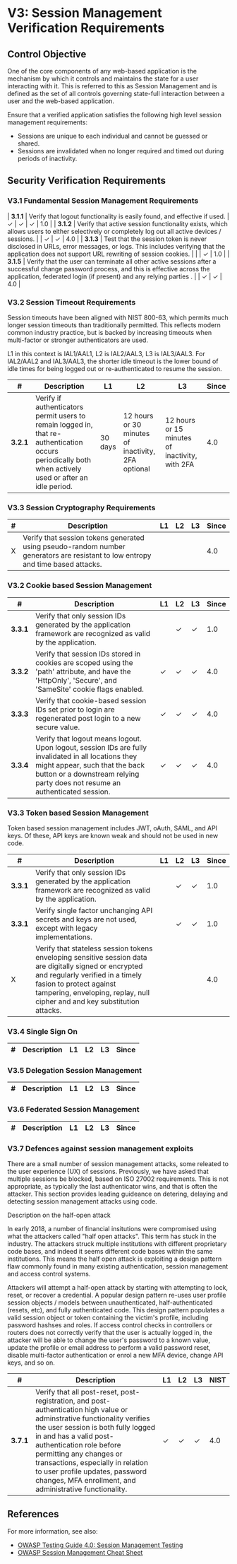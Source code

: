 # V3: Session Management Verification Requirements

## Control Objective

One of the core components of any web-based application is the mechanism by which it controls and maintains the state for a user interacting with it. This is referred to this as Session Management and is defined as the set of all controls governing state-full interaction between a user and the web-based application.

Ensure that a verified application satisfies the following high level session management requirements:

* Sessions are unique to each individual and cannot be guessed or shared.
* Sessions are invalidated when no longer required and timed out during periods of inactivity.

## Security Verification Requirements

### V3.1 Fundamental Session Management Requirements

| **3.1.1** | Verify that logout functionality is easily found, and effective if used. | ✓ | ✓ | ✓ | 1.0 |
| **3.1.2** | Verify that active session functionality exists, which allows users to either selectively or completely log out all active devices / sessions. |  | ✓ | ✓ | 4.0 |
| **3.1.3** | Test that the session token is never disclosed in URLs, error messages, or logs. This includes verifying that the application does not support URL rewriting of session cookies. |  |  | ✓ | 1.0 |
| **3.1.5** | Verify that the user can terminate all other active sessions after a successful change password process, and this is effective across the application, federated login (if present) and any relying parties . |  | ✓ | ✓ | 4.0 |

### V3.2 Session Timeout Requirements

Session timeouts have been aligned with NIST 800-63, which permits much longer session timeouts than traditionally permitted. This reflects modern common industry practice, but is backed by increasing timeouts when multi-factor or stronger authenticators are used. 

L1 in this context is IAL1/AAL1, L2 is IAL2/AAL3, L3 is IAL3/AAL3. For IAL2/AAL2 and IAL3/AAL3, the shorter idle timeout is the lower bound of idle times for being logged out or re-authenticated to resume the session. 

| # | Description | L1 | L2 | L3 | Since |
| --- | --- | --- | --- | -- | -- |
| **3.2.1** | Verify if authenticators permit users to remain logged in, that re-authentication occurs periodically both when actively used or after an idle period. | 30 days | 12 hours or 30 minutes of inactivity, 2FA optional | 12 hours or 15 minutes of inactivity, with 2FA | 4.0 |

### V3.3 Session Cryptography Requirements
| # | Description | L1 | L2 | L3 | Since |
| --- | --- | --- | --- | -- | -- |
| X | Verify that session tokens generated using pseudo-random number generators are resistant to low entropy and time based attacks. | | | | 4.0 |


### V3.2 Cookie based Session Management

| # | Description | L1 | L2 | L3 | Since |
| --- | --- | --- | --- | -- | -- |
| **3.3.1** | Verify that only session IDs generated by the application framework are recognized as valid by the application. |  | ✓ | ✓ | 1.0 |
| **3.3.2** | Verify that session IDs stored in cookies are scoped using the 'path' attribute, and have the 'HttpOnly', 'Secure', and 'SameSite' cookie flags enabled. | ✓ | ✓ | ✓ | 4.0 |
| **3.3.3** | Verify that cookie-based session IDs set prior to login are regenerated post login to a new secure value. | ✓ | ✓ | ✓ | 4.0 |
| **3.3.4** | Verify that logout means logout. Upon logout, session IDs are fully invalidated in all locations they might appear, such that the back button or a downstream relying party does not resume an authenticated session. | ✓ | ✓ | ✓ | 4.0 |

### V3.3 Token based Session Management

Token based session management includes JWT, oAuth, SAML, and API keys. Of these, API keys are known weak and should not be used in new code. 

| # | Description | L1 | L2 | L3 | Since |
| --- | --- | --- | --- | -- | -- |
| **3.3.1** | Verify that only session IDs generated by the application framework are recognized as valid by the application. |  | ✓ | ✓ | 1.0 |
| **3.3.1** | Verify single factor unchanging API secrets and keys are not used, except with legacy implementations. |  | ✓ | ✓ | 1.0 |
| X | Verify that stateless session tokens enveloping sensitive session data are digitally signed or encrypted and regularly verified in a timely fasion to protect against tampering, enveloping, replay, null cipher and and key substitution attacks. | | | | 4.0 |


### V3.4 Single Sign On

| # | Description | L1 | L2 | L3 | Since |
| --- | --- | --- | --- | -- | -- |


### V3.5 Delegation Session Management

| # | Description | L1 | L2 | L3 | Since |
| --- | --- | --- | --- | -- | -- |

### V3.6 Federated Session Management 

| # | Description | L1 | L2 | L3 | Since |
| --- | --- | --- | --- | -- | -- |

### V3.7 Defences against session management exploits

There are a small number of session management attacks, some releated to the user experience (UX) of sessions. Previously, we have asked that multiple sessions be blocked, based on ISO 27002 requirements. This is not appropriate, as typically the last authenticator wins, and that is often the attacker. This section provides leading guideance on detering, delaying and detecting session management attacks using code. 

Description on the half-open attack

In early 2018, a number of financial insitutions were compromised using what the attackers called "half open attacks". This term has stuck in the industry. The attackers struck multiple institutions with different proprietary code bases, and indeed it seems different code bases within the same institutions. This means the half open attack is exploiting a design pattern flaw commonly found in many existing authentication, session management and access control systems.

Attackers will attempt a half-open attack by starting with attempting to lock, reset, or recover a credential. A popular design pattern re-uses user profile session objects / models between unauthenticated, half-authenticated (resets, etc), and fully authenticated code. This design pattern populates a valid session object or token containing the victim's profile, including password hashses and roles. If access control checks in controllers or routers does not correctly verify that the user is actually logged in, the attacker will be able to change the user's password to a known value, update the profile or email address to perform a valid password reset, disable multi-factor authentication or enrol a new MFA device, change API keys, and so on.

| # | Description | L1 | L2 | L3 | NIST |
| --- | --- | --- | --- | -- | -- |
| **3.7.1** | Verify that all post-reset, post-registration, and post-authentication high value or adminstrative functionality verifies the user session is both fully logged in and has a valid post-authentication role before permitting any changes or transactions, especially in relation to user profile updates, password changes, MFA enrollment, and administrative functionality.  | ✓ | ✓ | ✓ | 4.0 |



## References

For more information, see also:

* [OWASP Testing Guide 4.0: Session Management Testing](https://www.owasp.org/index.php/Testing_for_Session_Management)
* [OWASP Session Management Cheat Sheet](https://www.owasp.org/index.php/Session_Management_Cheat_Sheet)
